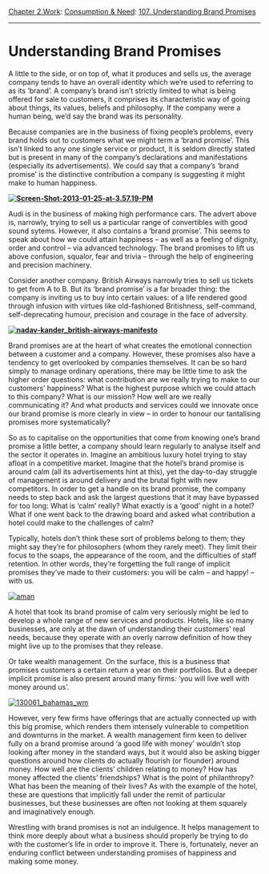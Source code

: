 [Chapter 2.Work](https://www.theschooloflife.com/thebookoflife/category/work/): [Consumption & Need](https://www.theschooloflife.com/thebookoflife/category/work/consumption-and-need/): [107. Understanding Brand Promises](https://www.theschooloflife.com/thebookoflife/understanding-brand-promises/)

* * *

# Understanding Brand Promises

A little to the side, or on top of, what it produces and sells us, the average company tends to have an overall identity which we’re used to referring to as its ‘brand’. A company’s brand isn’t strictly limited to what is being offered for sale to customers, it comprises its characteristic way of going about things, its values, beliefs and philosophy. If the company were a human being, we’d say the brand was its personality.

Because companies are in the business of fixing people’s problems, every brand holds out to customers what we might term a ‘brand promise’. This isn’t linked to any one single service or product, it is seldom directly stated but is present in many of the company’s declarations and manifestations (especially its advertisements). We could say that a company’s ‘brand promise’ is the distinctive contribution a company is suggesting it might make to human happiness.

**[![Screen-Shot-2013-01-25-at-3.57.19-PM](https://www.theschooloflife.com/thebookoflife/wp-content/uploads/2015/10/Screen-Shot-2013-01-25-at-3.57.19-PM.png)](http://www.thebookoflife.org/wp-content/uploads/2015/10/Screen-Shot-2013-01-25-at-3.57.19-PM.png)**

Audi is in the business of making high performance cars. The advert above is, narrowly, trying to sell us a particular range of convertibles with good sound sytems. However, it also contains a ‘brand promise’. This seems to speak about how we could attain happiness – as well as a feeling of dignity, order and control – via advanced technology. The brand promises to lift us above confusion, squalor, fear and trivia – through the help of engineering and precision machinery.

Consider another company. British Airways narrowly tries to sell us tickets to get from A to B. But its ‘brand promise’ is a far broader thing: the company is inviting us to buy into certain values: of a life rendered good through infusion with virtues like old-fashioned Britishness, self-command, self-deprecating humour, precision and courage in the face of adversity.

**[![nadav-kander_british-airways-manifesto](https://www.theschooloflife.com/thebookoflife/wp-content/uploads/2015/10/nadav-kander_british-airways-manifesto.jpg)](http://www.thebookoflife.org/wp-content/uploads/2015/10/nadav-kander_british-airways-manifesto.jpg)**

Brand promises are at the heart of what creates the emotional connection between a customer and a company. However, these promises also have a tendency to get overlooked by companies themselves. It can be so hard simply to manage ordinary operations, there may be little time to ask the higher order questions: what contribution are we really trying to make to our customers’ happiness? What is the highest purpose which we could attach to this company? What is our mission? How well are we really communicating it? And what products and services could we innovate once our brand promise is more clearly in view – in order to honour our tantalising promises more systematically?

So as to capitalise on the opportunities that come from knowing one’s brand promise a little better, a company should learn regularly to analyse itself and the sector it operates in. Imagine an ambitious luxury hotel trying to stay afloat in a competitive market. Imagine that the hotel’s brand promise is around calm (all its advertisements hint at this), yet the day-to-day struggle of management is around delivery and the brutal fight with new competitors. In order to get a handle on its brand promise, the company needs to step back and ask the largest questions that it may have bypassed for too long: What is ‘calm’ really? What exactly is a ‘good’ night in a hotel? What if one went back to the drawing board and asked what contribution a hotel could make to the challenges of calm?

Typically, hotels don’t think these sort of problems belong to them; they might say they’re for philosophers (whom they rarely meet). They limit their focus to the soaps, the appearance of the room, and the difficulties of staff retention. In other words, they’re forgetting the full range of implicit promises they’ve made to their customers: you will be calm – and happy! – with us.

[![aman](https://www.theschooloflife.com/thebookoflife/wp-content/uploads/2015/10/aman.jpg)](http://www.thebookoflife.org/wp-content/uploads/2015/10/aman.jpg)

A hotel that took its brand promise of calm very seriously might be led to develop a whole range of new services and products. Hotels, like so many businesses, are only at the dawn of understanding their customers’ real needs, because they operate with an overly narrow definition of how they might live up to the promises that they release.

Or take wealth management. On the surface, this is a business that promises customers a certain return a year on their portfolios. But a deeper implicit promise is also present around many firms: ‘you will live well with money around us’.

[![130061_bahamas_wm](https://www.theschooloflife.com/thebookoflife/wp-content/uploads/2015/10/130061_bahamas_wm.jpeg)](http://www.thebookoflife.org/wp-content/uploads/2015/10/130061_bahamas_wm.jpeg)

However, very few firms have offerings that are actually connected up with this big promise, which renders them intensely vulnerable to competition and downturns in the market. A wealth management firm keen to deliver fully on a brand promise around ‘a good life with money’ wouldn’t stop looking after money in the standard ways, but it would also be asking bigger questions around how clients do actually flourish (or flounder) around money. How well are the clients’ children relating to money? How has money affected the clients’ friendships? What is the point of philanthropy? What has been the meaning of their lives? As with the example of the hotel, these are questions that implicitly fall under the remit of particular businesses, but these businesses are often not looking at them squarely and imaginatively enough.

Wrestling with brand promises is not an indulgence. It helps management to think more deeply about what a business should properly be trying to do with the customer’s life in order to improve it. There is, fortunately, never an enduring conflict between understanding promises of happiness and making some money.
